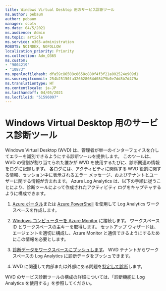 ```yaml
---
title: Windows Virtual Desktop 用のサービス診断ツール
ms.author: pebaum
author: pebaum
manager: scotv
ms.date: 04/5/2021
ms.audience: Admin
ms.topic: article
ms.service: o365-administration
ROBOTS: NOINDEX, NOFOLLOW
localization_priority: Priority
ms.collection: Adm_O365
ms.custom:
- "9004219"
- "10873"
ms.openlocfilehash: dfa59c86508c8658c880f4f3f21a002524e909d1
ms.sourcegitcommit: 254b25150fa326628084d08479b0e7dd8b7d479a
ms.translationtype: HT
ms.contentlocale: ja-JP
ms.lasthandoff: 04/05/2021
ms.locfileid: "51596097"
---
```

# <a name="service-diagnostics-tool-for-windows-virtual-desktop"></a>Windows Virtual Desktop 用のサービス診断ツール

Windows Virtual Desktop (WVD) は、管理者が単一のインターフェイスを介してエラーを識別できるようにする診断ツールを提供します。 このツールは、WVD の役割が割り当てられた誰かが WVD を使用するたびに、診断関連の情報をログに記録します。 各ログには、アクティビティに関係する WVD 役割に関する情報、セッション中に表示されるエラー メッセージ、およびテナントとユーザーに関する情報が含まれます。 Azure Log Analytics は、以下の手順に従うことにより、診断ツールによって作成されたアクティビティ ログをキャプチャするように構成できます。

1. [Azure ポータル](https://go.microsoft.com/fwlink/?linkid=2129500)または [Azure PowerShell](https://go.microsoft.com/fwlink/?linkid=2129501) を使用して Log Analytics ワークスペースを作成します。

1. [Windows コンピューターを Azure Monitor](https://go.microsoft.com/fwlink/?linkid=2129913) に接続します。 ワークスペース ID とワークスペースの主キーを取得します。 セットアップ ウィザードは、エージェントを適切に構成し、Azure Monitor と通信できるようにするためにこの情報を必要とします。

1. [診断データをワークスペースにプッシュします](https://go.microsoft.com/fwlink/?linkid=2128284)。 WVD テナントからワークスペースの Log Analytics に診断データをプッシュできます。

1. WVD に関連して内部または外部にある問題を[特定して診断](https://docs.microsoft.com/azure/virtual-desktop/diagnostics-role-service#diagnose-issues-with-powershell)します。

WVD のサービス診断ツールの構成の詳細については、「診断機能に Log Analytics を使用する」を参照してください。